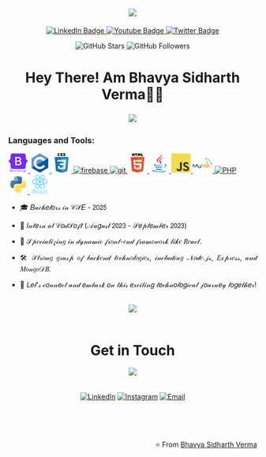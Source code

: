 
<br>
<div id="header" align="center">
  <img src="https://media0.giphy.com/media/v1.Y2lkPTc5MGI3NjExcTV4bGx6dmcxYmdqdjRkd2pvbjUxeTBxZms1MnhiaWtvY3JjeXZsYyZlcD12MV9naWZzX3NlYXJjaCZjdD1n/2IudUHdI075HL02Pkk/200.webp" width="200"/>
</div>
<br>

<div id="badges" align="center">
  <a href="https://www.linkedin.com/in/bhavya-sidharth-verma-59b07121a/">
    <img src="https://img.shields.io/badge/LinkedIn-blue?style=for-the-badge&logo=linkedin&logoColor=white" alt="LinkedIn Badge"/>
  </a>
  <a href="https://bhavyasidharthverma.me/">
    <img src="https://img.shields.io/badge/Portfolio-red?style=for-the-badge&logo=npm&logoColor=white" alt="Youtube Badge"/>
  </a>
  <a href="https://www.instagram.com/__kadota__sid__/">
    <img src="https://img.shields.io/badge/Instagram-blue?style=for-the-badge&logo=instagram&logoColor=white" alt="Twitter Badge"/>
  </a>
<br>
</div>
<div align="center">

![GitHub Stars](https://img.shields.io/github/stars/bhavya-sidharth-verma?style=social)
![GitHub Followers](https://img.shields.io/github/followers/bhavya-sidharth-verma?style=social)
</div>

<h1 align="center">
Hey There! Am Bhavya Sidharth Verma👋🏻  
</h1>
<h3 align = "center"><img src="https://readme-typing-svg.herokuapp.com?color=%23F7F7F7&size=21&center=true&vCenter=true&width=650&height=100&lines=A+Student+%F0%9F%91%A8%F0%9F%8F%BB%E2%80%8D%F0%9F%8E%93+a+Developer+and+a+swiftie+%E2%9C%A8+from+India"></h3>

<h3 align="left">Languages and Tools:</h3>
<p align="left"> <a href="https://getbootstrap.com" target="_blank" rel="noreferrer"> <img src="https://raw.githubusercontent.com/devicons/devicon/master/icons/bootstrap/bootstrap-plain-wordmark.svg" alt="bootstrap" width="40" height="40"/> </a> <a href="https://www.cprogramming.com/" target="_blank" rel="noreferrer"> <img src="https://raw.githubusercontent.com/devicons/devicon/master/icons/c/c-original.svg" alt="c" width="40" height="40"/> </a> <a href="https://www.w3schools.com/css/" target="_blank" rel="noreferrer"> <img src="https://raw.githubusercontent.com/devicons/devicon/master/icons/css3/css3-original-wordmark.svg" alt="css3" width="40" height="40"/> </a> <a href="https://firebase.google.com/" target="_blank" rel="noreferrer"> <img src="https://www.vectorlogo.zone/logos/firebase/firebase-icon.svg" alt="firebase" width="40" height="40"/> </a> <a href="https://git-scm.com/" target="_blank" rel="noreferrer"> <img src="https://www.vectorlogo.zone/logos/git-scm/git-scm-icon.svg" alt="git" width="40" height="40"/> </a> <a href="https://www.w3.org/html/" target="_blank" rel="noreferrer"> <img src="https://raw.githubusercontent.com/devicons/devicon/master/icons/html5/html5-original-wordmark.svg" alt="html5" width="40" height="40"/> </a> <a href="https://www.java.com" target="_blank" rel="noreferrer"> <img src="https://raw.githubusercontent.com/devicons/devicon/master/icons/java/java-original.svg" alt="java" width="40" height="40"/> </a> <a href="https://developer.mozilla.org/en-US/docs/Web/JavaScript" target="_blank" rel="noreferrer"> <img src="https://raw.githubusercontent.com/devicons/devicon/master/icons/javascript/javascript-original.svg" alt="javascript" width="40" height="40"/> </a> <a href="https://www.mysql.com/" target="_blank" rel="noreferrer"> <img src="https://raw.githubusercontent.com/devicons/devicon/master/icons/mysql/mysql-original-wordmark.svg" alt="mysql" width="40" height="40"/> </a> <a href="https://www.php.net/docs.php" target="_blank" rel="noreferrer">
            <img src="https://cdn.jsdelivr.net/gh/devicons/devicon@latest/icons/php/php-original.svg" alt="PHP" width="40" height="40"/>
          </a> <a href="https://www.python.org" target="_blank" rel="noreferrer"> <img src="https://raw.githubusercontent.com/devicons/devicon/master/icons/python/python-original.svg" alt="python" width="40" height="40"/> </a> <a href="https://reactjs.org/" target="_blank" rel="noreferrer"> <img src="https://raw.githubusercontent.com/devicons/devicon/master/icons/react/react-original-wordmark.svg" alt="react" width="40" height="40"/> </a> </p>

<div align="justify">


- 🎓 𝐵𝒶𝒸𝒽𝑒𝓁𝑜𝓇𝓈 𝒾𝓃 𝒞𝒮𝐸 - 𝟤𝟢𝟤𝟧
  
- 💼 𝐼𝓃𝓉𝑒𝓇𝓃 𝒶𝓉 𝒞𝑜𝒹𝒮𝑜𝒻𝓉 (𝒜𝓊𝑔𝓊𝓈𝓉 𝟤𝟢𝟤𝟥 - 𝒮𝑒𝓅𝓉𝑒𝓂𝒷𝑒𝓇 𝟤𝟢𝟤𝟥)

- 💞️ 𝒮𝓅𝑒𝒸𝒾𝒶𝓁𝒾𝓏𝒾𝓃𝑔 𝒾𝓃 𝒹𝓎𝓃𝒶𝓂𝒾𝒸 𝒻𝓇𝑜𝓃𝓉-𝑒𝓃𝒹 𝒻𝓇𝒶𝓂𝑒𝓌𝑜𝓇𝓀 𝓁𝒾𝓀𝑒 𝑅𝑒𝒶𝒸𝓉.

- 🛠️ 𝒮𝓉𝓇𝑜𝓃𝑔 𝑔𝓇𝒶𝓈𝓅 𝑜𝒻 𝒷𝒶𝒸𝓀𝑒𝓃𝒹 𝓉𝑒𝒸𝒽𝓃𝑜𝓁𝑜𝑔𝒾𝑒𝓈, 𝒾𝓃𝒸𝓁𝓊𝒹𝒾𝓃𝑔 𝒩𝑜𝒹𝑒.𝒿𝓈, 𝐸𝓍𝓅𝓇𝑒𝓈𝓈, 𝒶𝓃𝒹 𝑀𝑜𝓃𝑔𝑜𝒟𝐵.

- 🚀 𝐿𝑒𝓉'𝓈 𝒸𝑜𝓃𝓃𝑒𝒸𝓉 𝒶𝓃𝒹 𝑒𝓂𝒷𝒶𝓇𝓀 𝑜𝓃 𝓉𝒽𝒾𝓈 𝑒𝓍𝒸𝒾𝓉𝒾𝓃𝑔 𝓉𝑒𝒸𝒽𝓃𝑜𝓁𝑜𝑔𝒾𝒸𝒶𝓁 𝒿𝑜𝓊𝓇𝓃𝑒𝓎 𝓉𝑜𝑔𝑒𝓉𝒽𝑒𝓇!

</div>

<!-- <div align="center">
<img src="https://github-readme-tech-stack.vercel.app/api/cards?title=My+Tech+Stack&align=center&titleAlign=center&fontSize=20&lineHeight=10&lineCount=2&theme=ayu&width=450&bg=%25230B0E14&titleColor=%231c9eff&line1=html%2Chtml%2Cauto%3Bcss%2Ccss%2Cauto%3Bprettir%2Cjavascript%2Cauto%3Bhtml%2Creactjs%2Cauto%3Bhtml%2Cnextjs%2Cauto%3B&line2=nextjs%2CC%2Cffffff%3Btypesript%2Cjava%2Cauto%3Bhtml%2Cnodejs%2Cauto%3Bhtml%2Cexpress%2Cauto%3Bhtml%2Cmongodb%2Cauto%3B" alt="GitHub Readme Tech Stack" />
</div> -->
<br>

<div align="center">

<img src="https://github-readme-stats.vercel.app/api/top-langs/?username=souravcodes1080&layout=compact&theme=dark">
</div>
<br>



<h1 align="center">Get in Touch</h1>
<div id="badges" align="center">

<div align="center">
  <img src="https://media1.giphy.com/media/v1.Y2lkPTc5MGI3NjExb2sya2xkNGZtanUydmZlaTA3bDIxbnV3OHlqd3k1bTF0d2dkaTI2MCZlcD12MV9pbnRlcm5hbF9naWZfYnlfaWQmY3Q9Zw/Z5S7XSVhD1wkpay6gK/giphy.gif" width="25%"/>
</div>
<br>
  
[![LinkedIn](https://img.shields.io/badge/linkedin-%230077B5.svg?style=for-the-badge&logo=linkedin&logoColor=white)](https://www.linkedin.com/in/bhavya-sidharth-verma-59b07121a/?utm_source=share&utm_campaign=share_via&utm_content=profile&utm_medium=android_app)
[![Instagram](https://img.shields.io/badge/instagram-%23E4405F.svg?style=for-the-badge&logo=instagram&logoColor=white)](https://www.instagram.com/__kadota__sid__/)
[![Email](https://img.shields.io/badge/email-%23D14836.svg?style=for-the-badge&logo=gmail&logoColor=white)](mailto:bhavyasidharthverma123@gmail.com)
</div>


<br>
<br>
<br>

<p align="right">
⭐️ From <a href="https://github.com/bhavya-sidharth-verma">Bhavya Sidharth Verma</a>
</p>


<!---
souravcodes1080/souravcodes1080 is a ✨ special ✨ repository because its `README.md` (this file) appears on your GitHub profile.
You can click the Preview link to take a look at your changes.
--->
